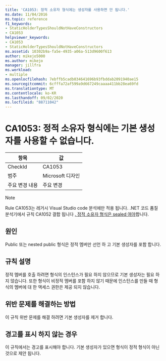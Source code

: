 ```yaml
---
title: 'CA1053: 정적 소유자 형식에는 생성자를 사용하면 안 됩니다.'
ms.date: 11/04/2016
ms.topic: reference
f1_keywords:
- StaticHolderTypesShouldNotHaveConstructors
- CA1053
helpviewer_keywords:
- CA1053
- StaticHolderTypesShouldNotHaveConstructors
ms.assetid: 10302b9a-fa5e-4935-a06a-513d9600f613
author: mikejo5000
ms.author: mikejo
manager: jillfra
ms.workload:
- multiple
ms.openlocfilehash: 7ebffb5cadb034641696b93fbddab2091940ae15
ms.sourcegitcommit: 6cfffa72af599a9d667249caaaa411bb28ea69fd
ms.translationtype: MT
ms.contentlocale: ko-KR
ms.lasthandoff: 09/02/2020
ms.locfileid: "88711042"
---
```

# <a name="ca1053-static-holder-types-should-not-have-default-constructors"></a>CA1053: 정적 소유자 형식에는 기본 생성자를 사용할 수 없습니다.

|항목|값|
|-|-|
|CheckId|CA1053|
|범주|Microsoft 디자인|
|주요 변경 내용|주요 변경|

> [!NOTE]
> Rule CA1053는 레거시 Visual Studio code 분석에만 적용 됩니다. .NET 코드 품질 분석기에서 규칙 CA1052 결합 됩니다 [. 정적 소유자 형식은 sealed 여야](ca1052.md)합니다.

## <a name="cause"></a>원인

Public 또는 nested public 형식은 정적 멤버만 선언 하 고 기본 생성자를 포함 합니다.

## <a name="rule-description"></a>규칙 설명

정적 멤버를 호출 하려면 형식의 인스턴스가 필요 하지 않으므로 기본 생성자는 필요 하지 않습니다. 또한 형식이 비정적 멤버를 포함 하지 않기 때문에 인스턴스를 만들 때 형식의 멤버에 대 한 액세스 권한은 제공 되지 않습니다.

## <a name="how-to-fix-violations"></a>위반 문제를 해결하는 방법

이 규칙 위반 문제를 해결 하려면 기본 생성자를 제거 합니다.

## <a name="when-to-suppress-warnings"></a>경고를 표시 하지 않는 경우

이 규칙에서는 경고를 표시해야 합니다. 기본 생성자가 있으면 형식이 정적 형식이 아닌 것으로 제안 됩니다.

